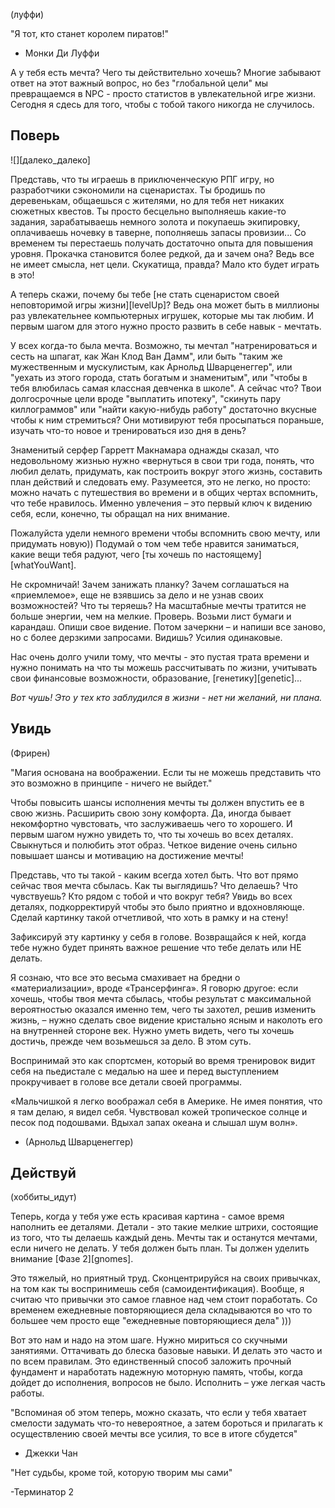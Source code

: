 <!--
Title: У тебя есть мечта?
PostId:
Published: true
Labels: Записи
-->

(луффи)

"Я тот, кто станет королем пиратов!"

- Монки Ди Луффи

А у тебя есть мечта? Чего ты действительно хочешь? Многие забывают ответ на этот важный вопрос, но без "глобальной цели" мы превращаемся в NPC - просто статистов в увлекательной игре жизни. Сегодня я сдесь для того, чтобы с тобой такого никогда не случилось.

<!--more-->

## Поверь

![][далеко_далеко]

Представь, что ты играешь в приключенческую РПГ игру, но разработчики сэкономили на сценаристах. Ты бродишь по деревенькам, общаешься с жителями, но для тебя нет никаких сюжетных квестов. Ты просто бесцельно выполняешь какие-то задания, зарабатываешь немного золота и покупаешь экипировку, оплачиваешь ночевку в таверне, пополняешь запасы провизии... Со временем ты перестаешь получать достаточно опыта для повышения уровня. Прокачка становится более редкой, да и зачем она? Ведь все не имеет смысла, нет цели. Скукатища, правда? Мало кто будет играть в это!

А теперь скажи, почему бы тебе [не стать сценаристом своей неповторимой игры жизни][levelUp]? Ведь она может быть в миллионы раз увлекательнее компьютерных игрушек, которые мы так любим. И первым шагом для этого нужно просто развить в себе навык - мечтать. 

У всех когда-то была мечта. Возможно, ты мечтал "натренироваться и сесть на шпагат, как Жан Клод Ван Дамм", или быть "таким же мужественным и мускулистым, как Арнольд Шварценеггер", или "уехать из этого города, стать богатым и знаменитым", или "чтобы в тебя влюбилась самая классная девченка в школе". А сейчас что? Твои долгосрочные цели вроде "выплатить ипотеку", "скинуть пару киллограммов" или "найти какую-нибудь работу" достаточно вкусные чтобы к ним стремиться? Они мотивируют тебя просыпаться пораньше, изучать что-то новое и тренироваться изо дня в день?

Знаменитый серфер Гарретт Макнамара однажды сказал, что недовольному жизнью нужно «вернуться в свои три года, понять, что любил делать, придумать, как построить вокруг этого жизнь, составить план действий и следовать ему. Разумеется, это не легко, но просто: можно начать с путешествия во времени и в общих чертах вспомнить, что тебе нравилось. Именно увлечения – это первый ключ к видению себя, если, конечно, ты обращал на них внимание.

Пожалуйста удели немного времени чтобы вспомнить свою мечту, или придумать новую)) Подумай о том чем тебе нравится заниматься, какие вещи тебя радуют, чего [ты хочешь по настоящему][whatYouWant]. 

Не скромничай! Зачем занижать планку? Зачем соглашаться на «приемлемое», еще не взявшись за дело и не узнав своих возможностей? Что ты теряешь? На масштабные мечты тратится не больше энергии, чем на мелкие. Проверь. Возьми лист бумаги и карандаш. Опиши свое видение. Потом зачеркни – и напиши все заново, но с более дерзкими запросами. Видишь? Усилия одинаковые.

Нас очень долго учили тому, что мечты - это пустая трата времени и нужно понимать на что ты можешь рассчитывать по жизни, учитывать свои финансовые возможности, образование, [генетику][genetic]...

*Вот чушь! Это у тех кто заблудился в жизни - нет ни желаний, ни плана.*

## Увидь

(Фрирен)

"Магия основана на воображении. Если ты не можешь представить что это возможно в принципе - ничего не выйдет."

Чтобы повысить шансы исполнения мечты ты должен впустить ее в свою жизнь. Расширить свою зону комфорта. Да, иногда бывает некомфортно чувстовать, что заслуживаешь чего то хорошего. И первым шагом нужно увидеть то, что ты хочешь во всех деталях. Свыкнуться и полюбить этот образ. Четкое видение очень сильно повышает шансы и мотивацию на достижение мечты!

Представь, что ты такой - каким всегда хотел быть. Что вот прямо сейчас твоя мечта сбылась. Как ты выглядишь? Что делаешь? Что чувствуешь? Кто рядом с тобой и что вокруг тебя? Увидь во всех деталях, подкорректируй чтобы это было приятно и вдохновляюще. Сделай картинку такой отчетливой, что хоть в рамку и на стену!

Зафиксируй эту картинку у себя в голове. Возвращайся к ней, когда тебе нужно будет принять важное решение что тебе делать или НЕ делать. 

Я сознаю, что все это весьма смахивает на бредни о «материализации», вроде «Трансерфинга». Я говорю другое: если хочешь, чтобы твоя мечта сбылась, чтобы результат с максимальной вероятностью оказался именно тем, чего ты захотел, решив изменить жизнь, – нужно сделать свое видение кристально ясным и наколоть его на внутренней стороне век. Нужно уметь видеть, чего ты хочешь достичь, прежде чем возьмешься за дело. В этом суть.

Воспринимай это как спортсмен, который во время тренировок видит себя на пьедистале с медалью на шее и перед выступлением прокручивает в голове все детали своей программы.

«Мальчишкой я легко воображал себя в Америке. Не имея понятия, что я там делаю, я видел себя. Чувствовал кожей тропическое солнце и песок под подошвами. Вдыхал запах океана и слышал шум волн». 

- (Арнольд Шварценеггер)

## Действуй

(хоббиты_идут)

Теперь, когда у тебя уже есть красивая картина - самое время наполнить ее деталями. Детали - это такие мелкие штрихи, состоящие из того, что ты делаешь каждый день. Мечты так и останутся мечтами, если ничего не делать. У тебя должен быть план. Ты должен уделить внимание [Фазе 2][gnomes].

Это тяжелый, но приятный труд. Сконцентрируйся на своих привычках, на том как ты воспринимешь себя (самоидентификация). Вообще, я считаю что привычки это самое главное над чем стоит поработать. Со временем ежедневные повторяющиеся дела складываются во что то большее чем просто еще "ежедневные повторяющиеся дела" )))

Вот это нам и надо на этом шаге. Нужно мириться со скучными занятиями. Оттачивать до блеска базовые навыки. И делать это часто и по всем правилам. Это единственный способ заложить прочный фундамент и наработать надежную моторную память, чтобы, когда дойдет до исполнения, вопросов не было. Исполнить – уже легкая часть работы.

"Вспоминая об этом теперь, можно сказать, что если у тебя хватает смелости задумать что-то невероятное, а затем бороться и прилагать к осуществлению своей мечты все усилия, то все в итоге сбудется"

- Джекки Чан

"Нет судьбы, кроме той, которую творим мы сами"

-Терминатор 2
